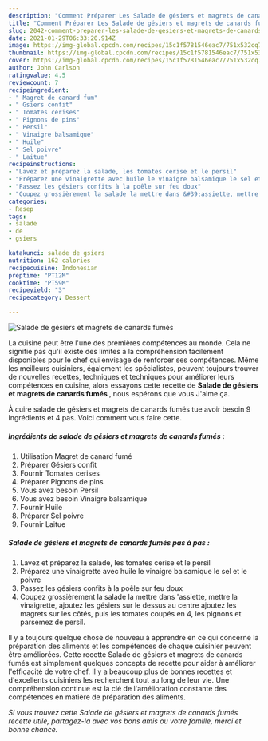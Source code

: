 ```yaml
---
description: "Comment Préparer Les Salade de gésiers et magrets de canards fumés"
title: "Comment Préparer Les Salade de gésiers et magrets de canards fumés"
slug: 2042-comment-preparer-les-salade-de-gesiers-et-magrets-de-canards-fumes
date: 2021-01-29T06:33:20.914Z
image: https://img-global.cpcdn.com/recipes/15c1f5781546eac7/751x532cq70/salade-de-gesiers-et-magrets-de-canards-fumes-photo-principale-de-la-recette.jpg
thumbnail: https://img-global.cpcdn.com/recipes/15c1f5781546eac7/751x532cq70/salade-de-gesiers-et-magrets-de-canards-fumes-photo-principale-de-la-recette.jpg
cover: https://img-global.cpcdn.com/recipes/15c1f5781546eac7/751x532cq70/salade-de-gesiers-et-magrets-de-canards-fumes-photo-principale-de-la-recette.jpg
author: John Carlson
ratingvalue: 4.5
reviewcount: 7
recipeingredient:
- " Magret de canard fum"
- " Gsiers confit"
- " Tomates cerises"
- " Pignons de pins"
- " Persil"
- " Vinaigre balsamique"
- " Huile"
- " Sel poivre"
- " Laitue"
recipeinstructions:
- "Lavez et préparez la salade, les tomates cerise et le persil"
- "Préparez une vinaigrette avec huile le vinaigre balsamique le sel et le poivre"
- "Passez les gésiers confits à la poêle sur feu doux"
- "Coupez grossièrement la salade la mettre dans &#39;assiette, mettre la vinaigrette, ajoutez les gésiers sur le dessus au centre ajoutez les magrets sur les côtés, puis les tomates coupés en 4, les pignons et parsemez de persil."
categories:
- Resep
tags:
- salade
- de
- gsiers

katakunci: salade de gsiers 
nutrition: 162 calories
recipecuisine: Indonesian
preptime: "PT12M"
cooktime: "PT59M"
recipeyield: "3"
recipecategory: Dessert

---
```



![Salade de gésiers et magrets de canards fumés](https://img-global.cpcdn.com/recipes/15c1f5781546eac7/751x532cq70/salade-de-gesiers-et-magrets-de-canards-fumes-photo-principale-de-la-recette.jpg)

La cuisine peut être l'une des premières compétences au monde. Cela ne signifie pas qu'il existe des limites à la compréhension facilement disponibles pour le chef qui envisage de renforcer ses compétences. Même les meilleurs cuisiniers, également les spécialistes, peuvent toujours trouver de nouvelles recettes, techniques et techniques pour améliorer leurs compétences en cuisine, alors essayons cette recette de <strong> Salade de gésiers et magrets de canards fumés </strong>, nous espérons que vous J'aime ça.

<!--inarticleads1-->

À cuire salade de gésiers et magrets de canards fumés tue avoir besoin 9 Ingrédients et 4 pas. Voici comment vous faire cette.

##### Ingrédients de salade de gésiers et magrets de canards fumés :

1. Utilisation  Magret de canard fumé
1. Préparer  Gésiers confit
1. Fournir  Tomates cerises
1. Préparer  Pignons de pins
1. Vous avez besoin  Persil
1. Vous avez besoin  Vinaigre balsamique
1. Fournir  Huile
1. Préparer  Sel poivre
1. Fournir  Laitue




<!--inarticleads2-->

##### Salade de gésiers et magrets de canards fumés pas à pas :

1. Lavez et préparez la salade, les tomates cerise et le persil
1. Préparez une vinaigrette avec huile le vinaigre balsamique le sel et le poivre
1. Passez les gésiers confits à la poêle sur feu doux
1. Coupez grossièrement la salade la mettre dans &#39;assiette, mettre la vinaigrette, ajoutez les gésiers sur le dessus au centre ajoutez les magrets sur les côtés, puis les tomates coupés en 4, les pignons et parsemez de persil.




<!--inarticleads1-->

<p>
Il y a toujours quelque chose de nouveau à apprendre en ce qui concerne la préparation des aliments et les compétences de chaque cuisinier peuvent être améliorées. Cette recette Salade de gésiers et magrets de canards fumés est simplement quelques concepts de recette pour aider à améliorer l'efficacité de votre chef. Il y a beaucoup plus de bonnes recettes et d'excellents cuisiniers les recherchent tout au long de leur vie. Une compréhension continue est la clé de l'amélioration constante des compétences en matière de préparation des aliments.
</p>

<p>
<i>Si vous trouvez cette Salade de gésiers et magrets de canards fumés recette utile, partagez-la avec vos bons amis ou votre famille, merci et bonne chance.</i>
</p>
